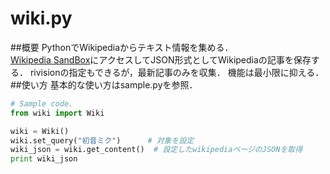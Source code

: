 # wiki.py
##概要
PythonでWikipediaからテキスト情報を集める．  
[Wikipedia SandBox](http://ja.wikipedia.org/w/api.php)にアクセスしてJSON形式としてWikipediaの記事を保存する．
rivisionの指定もできるが，最新記事のみを収集．
機能は最小限に抑える．
##使い方
基本的な使い方はsample.pyを参照．
```python
# Sample code.
from wiki import Wiki

wiki = Wiki()
wiki.set_query("初音ミク")      # 対象を設定
wiki_json = wiki.get_content()  # 設定したwikipediaページのJSONを取得
print wiki_json
```
